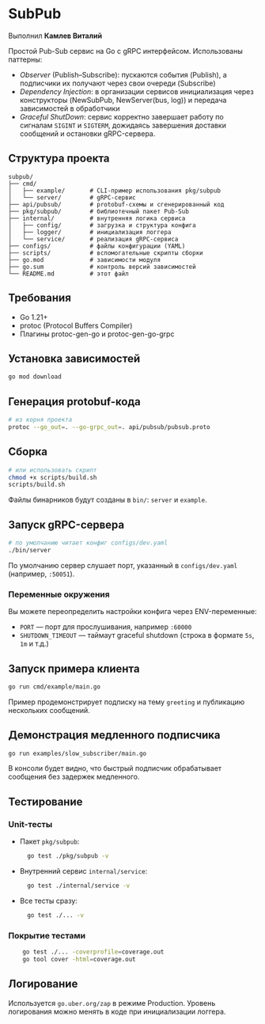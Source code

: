 # SubPub

Выполнил **Камлев Виталий**

Простой Pub-Sub сервис на Go с gRPC интерфейсом. Использованы паттерны:
- *Observer* (Publish–Subscribe): пускаются события (Publish), а подписчики их получают через свои очереди (Subscribe)
- *Dependency Injection*: в организации сервисов инициализация через конструкторы (NewSubPub, NewServer(bus, log)) и передача зависимостей в обработчики
- *Graceful ShutDown*: сервис корректно завершает работу по сигналам `SIGINT` и `SIGTERM`, дожидаясь завершения доставки сообщений и остановки gRPC-сервера.

## Структура проекта

```
subpub/
├── cmd/
│   ├── example/       # CLI-пример использования pkg/subpub
│   └── server/        # gRPC-сервис
├── api/pubsub/        # protobuf-схемы и сгенерированный код
├── pkg/subpub/        # библиотечный пакет Pub-Sub
├── internal/          # внутренняя логика сервиса
│   ├── config/        # загрузка и структура конфига
│   ├── logger/        # инициализация логгера
│   └── service/       # реализация gRPC-сервиса
├── configs/           # файлы конфигурации (YAML)
├── scripts/           # вспомогательные скрипты сборки
├── go.mod             # зависимости модуля
├── go.sum             # контроль версий зависимостей
└── README.md          # этот файл
```

## Требования

- Go 1.21+
- protoc (Protocol Buffers Compiler)
- Плагины protoc-gen-go и protoc-gen-go-grpc

## Установка зависимостей

```bash
go mod download
```

## Генерация protobuf-кода

```bash
# из корня проекта
protoc --go_out=. --go-grpc_out=. api/pubsub/pubsub.proto
```

## Сборка

```bash
# или использовать скрипт
chmod +x scripts/build.sh
scripts/build.sh
```

Файлы бинарников будут созданы в `bin/`: `server` и `example`.

## Запуск gRPC-сервера

```bash
# по умолчанию читает конфиг configs/dev.yaml
./bin/server
```

По умолчанию сервер слушает порт, указанный в `configs/dev.yaml` (например, `:50051`).

### Переменные окружения

Вы можете переопределить настройки конфига через ENV-переменные:

- `PORT` — порт для прослушивания, например `:60000`
- `SHUTDOWN_TIMEOUT` — таймаут graceful shutdown (строка в формате `5s`, `1m` и т.д.)

## Запуск примера клиента

```bash
go run cmd/example/main.go
```

Пример продемонстрирует подписку на тему `greeting` и публикацию нескольких сообщений.

## Демонстрация медленного подписчика

```bash
go run examples/slow_subscriber/main.go
```

В консоли будет видно, что быстрый подписчик обрабатывает сообщения без задержек медленного.

## Тестирование

### Unit-тесты

- Пакет `pkg/subpub`:
  ```bash
    go test ./pkg/subpub -v
  ```

- Внутренний сервис `internal/service`:
  ```bash
    go test ./internal/service -v
  ```

- Все тесты сразу:
  ```bash
    go test ./... -v
  ```

### Покрытие тестами

```bash
    go test ./... -coverprofile=coverage.out
    go tool cover -html=coverage.out
```

## Логирование

Используется `go.uber.org/zap` в режиме Production. Уровень логирования можно менять в коде при инициализации логгера.
